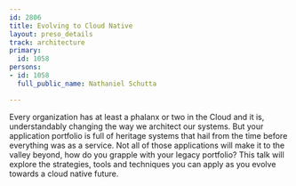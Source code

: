 ```yaml
---
id: 2806
title: Evolving to Cloud Native
layout: preso_details
track: architecture
primary:
  id: 1058
persons:
- id: 1058
  full_public_name: Nathaniel Schutta

---
```

Every organization has at least a phalanx or two in the Cloud and it is, understandably changing the way we architect our systems. But your application portfolio is full of heritage systems that hail from the time before everything was as a service. Not all of those applications will make it to the valley beyond, how do you grapple with your legacy portfolio? This talk will explore the strategies, tools and techniques you can apply as you evolve towards a cloud native future.